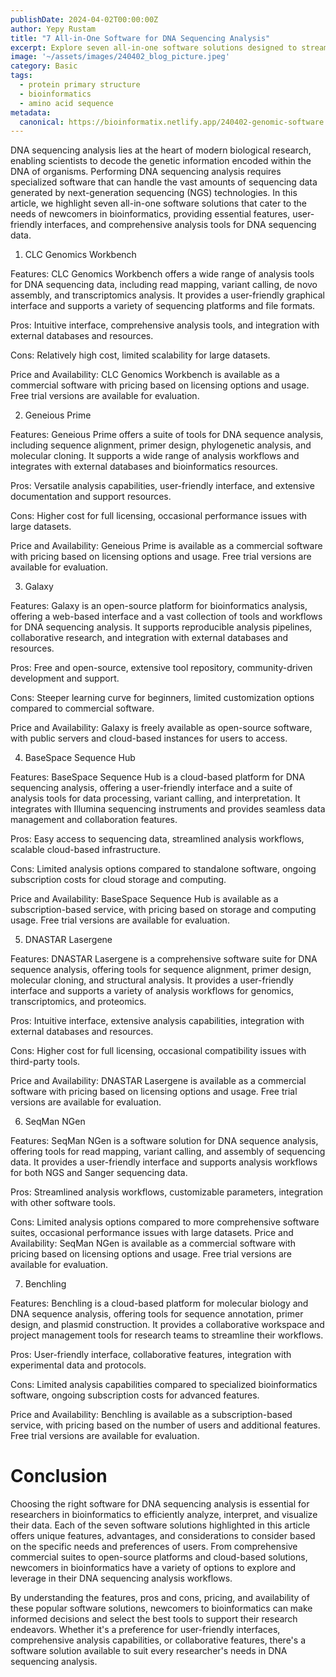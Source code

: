 ```yaml
---
publishDate: 2024-04-02T00:00:00Z
author: Yepy Rustam
title: "7 All-in-One Software for DNA Sequencing Analysis"
excerpt: Explore seven all-in-one software solutions designed to streamline DNA sequencing analysis for newcomers in bioinformatics. From feature-rich platforms to user-friendly interfaces, each software offers unique capabilities, benefits, and considerations to consider.  
image: '~/assets/images/240402_blog_picture.jpeg'
category: Basic
tags:
  - protein primary structure
  - bioinformatics
  - amino acid sequence
metadata:
  canonical: https://bioinformatix.netlify.app/240402-genomic-software
---
```


DNA sequencing analysis lies at the heart of modern biological research, enabling scientists to decode the genetic information encoded within the DNA of organisms. Performing DNA sequencing analysis requires specialized software that can handle the vast amounts of sequencing data generated by next-generation sequencing (NGS) technologies. In this article, we highlight seven all-in-one software solutions that cater to the needs of newcomers in bioinformatics, providing essential features, user-friendly interfaces, and comprehensive analysis tools for DNA sequencing data.

1. CLC Genomics Workbench

Features: CLC Genomics Workbench offers a wide range of analysis tools for DNA sequencing data, including read mapping, variant calling, de novo assembly, and transcriptomics analysis. It provides a user-friendly graphical interface and supports a variety of sequencing platforms and file formats.

Pros: Intuitive interface, comprehensive analysis tools, and integration with external databases and resources.

Cons: Relatively high cost, limited scalability for large datasets.

Price and Availability: CLC Genomics Workbench is available as a commercial software with pricing based on licensing options and usage. Free trial versions are available for evaluation.

2. Geneious Prime

Features: Geneious Prime offers a suite of tools for DNA sequence analysis, including sequence alignment, primer design, phylogenetic analysis, and molecular cloning. It supports a wide range of analysis workflows and integrates with external databases and bioinformatics resources.

Pros: Versatile analysis capabilities, user-friendly interface, and extensive documentation and support resources.

Cons: Higher cost for full licensing, occasional performance issues with large datasets.

Price and Availability: Geneious Prime is available as a commercial software with pricing based on licensing options and usage. Free trial versions are available for evaluation.

3. Galaxy

Features: Galaxy is an open-source platform for bioinformatics analysis, offering a web-based interface and a vast collection of tools and workflows for DNA sequencing analysis. It supports reproducible analysis pipelines, collaborative research, and integration with external databases and resources.

Pros: Free and open-source, extensive tool repository, community-driven development and support.

Cons: Steeper learning curve for beginners, limited customization options compared to commercial software.

Price and Availability: Galaxy is freely available as open-source software, with public servers and cloud-based instances for users to access.

4. BaseSpace Sequence Hub

Features: BaseSpace Sequence Hub is a cloud-based platform for DNA sequencing analysis, offering a user-friendly interface and a suite of analysis tools for data processing, variant calling, and interpretation. It integrates with Illumina sequencing instruments and provides seamless data management and collaboration features.

Pros: Easy access to sequencing data, streamlined analysis workflows, scalable cloud-based infrastructure.

Cons: Limited analysis options compared to standalone software, ongoing subscription costs for cloud storage and computing.

Price and Availability: BaseSpace Sequence Hub is available as a subscription-based service, with pricing based on storage and computing usage. Free trial versions are available for evaluation.

5. DNASTAR Lasergene

Features: DNASTAR Lasergene is a comprehensive software suite for DNA sequence analysis, offering tools for sequence alignment, primer design, molecular cloning, and structural analysis. It provides a user-friendly interface and supports a variety of analysis workflows for genomics, transcriptomics, and proteomics.

Pros: Intuitive interface, extensive analysis capabilities, integration with external databases and resources.

Cons: Higher cost for full licensing, occasional compatibility issues with third-party tools.

Price and Availability: DNASTAR Lasergene is available as a commercial software with pricing based on licensing options and usage. Free trial versions are available for evaluation.

6. SeqMan NGen

Features: SeqMan NGen is a software solution for DNA sequence analysis, offering tools for read mapping, variant calling, and assembly of sequencing data. It provides a user-friendly interface and supports analysis workflows for both NGS and Sanger sequencing data.

Pros: Streamlined analysis workflows, customizable parameters, integration with other software tools.

Cons: Limited analysis options compared to more comprehensive software suites, occasional performance issues with large datasets.
Price and Availability: SeqMan NGen is available as a commercial software with pricing based on licensing options and usage. Free trial versions are available for evaluation.

7. Benchling

Features: Benchling is a cloud-based platform for molecular biology and DNA sequence analysis, offering tools for sequence annotation, primer design, and plasmid construction. It provides a collaborative workspace and project management tools for research teams to streamline their workflows.

Pros: User-friendly interface, collaborative features, integration with experimental data and protocols.

Cons: Limited analysis capabilities compared to specialized bioinformatics software, ongoing subscription costs for advanced features.

Price and Availability: Benchling is available as a subscription-based service, with pricing based on the number of users and additional features. Free trial versions are available for evaluation.

# Conclusion

Choosing the right software for DNA sequencing analysis is essential for researchers in bioinformatics to efficiently analyze, interpret, and visualize their data. Each of the seven software solutions highlighted in this article offers unique features, advantages, and considerations to consider based on the specific needs and preferences of users. From comprehensive commercial suites to open-source platforms and cloud-based solutions, newcomers in bioinformatics have a variety of options to explore and leverage in their DNA sequencing analysis workflows.

By understanding the features, pros and cons, pricing, and availability of these popular software solutions, newcomers to bioinformatics can make informed decisions and select the best tools to support their research endeavors. Whether it's a preference for user-friendly interfaces, comprehensive analysis capabilities, or collaborative features, there's a software solution available to suit every researcher's needs in DNA sequencing analysis.